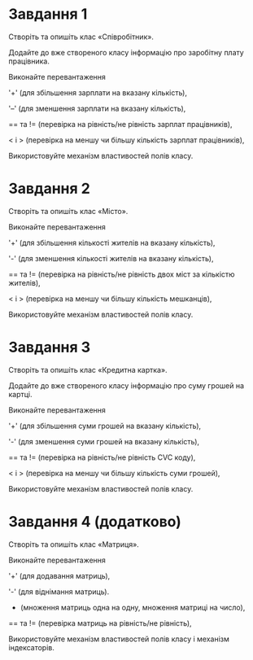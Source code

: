﻿# Завдання 1 

Створiть та опишiть клас «Співробітник».

Додайте до вже створеного класу інформацію про заробітну плату працівника.

Виконайте перевантаження

'+' (для збільшення зарплати на вказану кількість),

'–' (для зменшення зарплати на вказану кількість),

== та != (перевірка на рівність/не рiвнiсть зарплат працівників),

< і > (перевірка на меншу чи більшу кількість зарплат працівників),

Використовуйте механізм властивостей полів класу.

# Завдання 2

Створiть та опишiть клас «Місто».

Виконайте перевантаження

'+' (для  збільшення кількості жителів на вказану кількість),

'-' (для зменшення кількості жителів на вказану кількість),

== та != (перевірка на рівність/не рiвнiсть двох міст за кількістю жителів),

< і > (перевірка на меншу чи більшу кількість мешканців),

Використовуйте механізм властивостей полів класу.

# Завдання 3

Створiть та опишiть клас «Кредитна картка».

Додайте до вже створеного класу інформацію про суму грошей на картці.

Виконайте перевантаження

'+' (для збільшення суми грошей на вказану кількість),

'-' (для зменшення суми грошей на вказану кількість),

== та != (перевірка на рівність/не рiвнiсть CVC коду),

< і > (перевірка на меншу чи більшу кількість суми грошей),

Використовуйте механізм властивостей полів класу.

# Завдання 4 (додатково)

Створiть та опишiть клас «Матриця».

Виконайте перевантаження

'+' (для додавання матриць),

'-' (для віднімання матриць).

* (множення матриць одна на одну, множення матриці на число),

== та != (перевірка матриць на рівність/не рiвнiсть),

Використовуйте механізм властивостей полів класу і механізм індексаторів.




